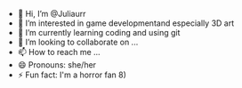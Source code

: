 - 👋 Hi, I’m @Juliaurr
- 👀 I’m interested in game developmentand especially 3D art
- 🌱 I’m currently learning coding and using git
- 💞️ I’m looking to collaborate on ...
- 📫 How to reach me ...
- 😄 Pronouns: she/her
- ⚡ Fun fact: I'm a horror fan 8)

<!---
Juliaurr/Juliaurr is a ✨ special ✨ repository because its `README.md` (this file) appears on your GitHub profile.
You can click the Preview link to take a look at your changes.
--->
